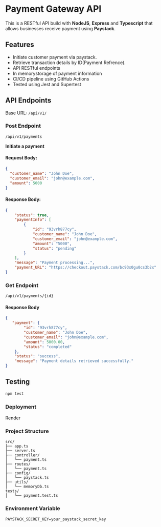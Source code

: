 # Payment Gateway API
  This is a RESTful API build with **NodeJS**, **Express** and **Typescript** that allows businesses receive payment using **Paystack**.

## Features
- Initiate customer payment via paystack.
- Retrieve transaction details by ID(Payment Refrence).
- API RESTful endpoints
- In memorystorage of payment information
- CI/CD pipeline using GitHub Actions
- Tested using Jest and Supertest

## API Endpoints
Base URL: `/api/v1/`

### Post Endpoint
`/api/v1/payments`

**Initiate a payment**
#### Request Body:
```json
{
  "customer_name": "John Doe",
  "customer_email": "john@example.com",
  "amount": 5000
}
```
#### Response Body:
```json
{
    "status": true,
    "paymentInfo": [
        {
            "id": "93vrh877cy",
            "customer_name": "John Doe",
            "customer_email": "john@example.com",
            "amount": "5000",
            "status": "pending"
        }
    ],
    "message": "Payment processing...",
    "payment_URL": "https://checkout.paystack.com/bc93x0gu0cs3b2x"
}
```
### Get Endpoint
`/api/v1/payments/{id}`

#### Response Body
```json
{
   "payment": {
        "id": "93vrh877cy",
        "customer_name": "John Doe",
        "customer_email": "john@example.com",
        "amount": 5000.00,
        "status": "completed"
    },
    "status": "success",
    "message": "Payment details retrieved successfully."
}
```
## Testing
```bash
npm test
```
### Deployment
Render

### Project Structure
```arduino
src/
├── app.ts
├── server.ts
├── controller/
│   └── payment.ts
├── routes/
│   └── payment.ts
├── config/
│   └── paystack.ts
├── utils/
│   └── memoryDb.ts
tests/
│   └── payment.test.ts

```
### Environment Variable
```env
PAYSTACK_SECRET_KEY=your_paystack_secret_key
```

